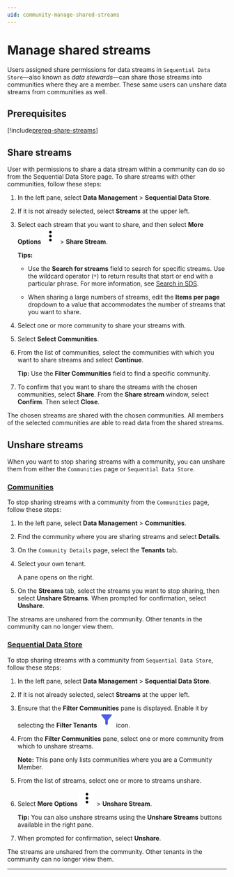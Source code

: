 ```yaml
---
uid: community-manage-shared-streams
---
```


# Manage shared streams 

Users assigned share permissions for data streams in `Sequential Data Store`—also known as _data stewards_—can share those streams into communities where they are a member. These same users can unshare data streams from communities as well.

## Prerequisites

[!include[prereq-share-streams](includes/prereq-share-streams.md)]

## Share streams

User with permissions to share a data stream within a community can do so from the Sequential Data Store page. To share streams with other communities, follow these steps:

1. In the left pane, select **Data Management** > **Sequential Data Store**.

1. If it is not already selected, select **Streams** at the upper left.

1. Select each stream that you want to share, and then select **More Options** ![More Options](../_icons/dots-vertical.svg) > **Share Stream**.

    **Tips:** 

    * Use the **Search for streams** field to search for specific streams. Use the wildcard operator (`*`) to return results that start or end with a particular phrase. For more information, see [Search in SDS](xref:sdsSearching).

    * When sharing a large numbers of streams, edit the **Items per page** dropdown to a value that accommodates the number of streams that you want to share.

1. Select one or more community to share your streams with.

1. Select **Select Communities**.

1. From the list of communities, select the communities with which you want to share streams and select **Continue**. 

    **Tip:** Use the **Filter Communities** field to find a specific community.
    
1. To confirm that you want to share the streams with the chosen communities, select **Share**. From the **Share stream** window, select **Confirm**. Then select **Close**.

The chosen streams are shared with the chosen communities. All members of the selected communities are able to read data from the shared streams.

## Unshare streams

When you want to stop sharing streams with a community, you can unshare them from either the `Communities` page or `Sequential Data Store`.

### [Communities](#tab/communities)

To stop sharing streams with a community from the `Communities` page, follow these steps:

1. In the left pane, select **Data Management** > **Communities**.

1. Find the community where you are sharing streams and select **Details**.

1. On the `Community Details` page, select the **Tenants** tab.

1. Select your own tenant.

   A pane opens on the right.

1. On the **Streams** tab, select the streams you want to stop sharing, then select **Unshare Streams**. When prompted for confirmation, select **Unshare**.

The streams are unshared from the community. Other tenants in the community can no longer view them.

### [Sequential Data Store](#tab/sds)

To stop sharing streams with a community from `Sequential Data Store`, follow these steps:

1. In the left pane, select **Data Management** > **Sequential Data Store**.

1. If it is not already selected, select **Streams** at the upper left.

1. Ensure that the **Filter Communities** pane is displayed. Enable it by selecting the **Filter Tenants** ![Filter Tenants](../_icons/filter.svg) icon. 

1. From the **Filter Communities** pane, select one or more community from which to unshare streams.

    **Note:** This pane only lists communities where you are a Community Member.

1. From the list of streams, select one or more to streams unshare. 

1. Select **More Options** ![More Options](../_icons/dots-vertical.svg) > **Unshare Stream**. 

    **Tip:** You can also unshare streams using the **Unshare Streams** buttons available in the right pane.

1. When prompted for confirmation, select **Unshare**.

The streams are unshared from the community. Other tenants in the community can no longer view them.

***
